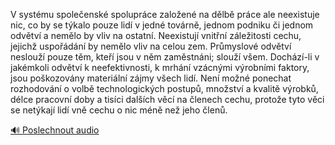 
V systému společenské spolupráce založené na dělbě práce ale neexistuje nic, co by se týkalo pouze lidí v jedné továrně, jednom podniku či jednom odvětví a nemělo by vliv na ostatní. Neexistují vnitřní záležitosti cechu, jejichž uspořádání by nemělo vliv na celou zem. Průmyslové odvětví neslouží pouze těm, kteří jsou v něm zaměstnáni; slouží všem. Dochází-li v jakémkoli odvětví k neefektivnosti, k mrhání vzácnými výrobními faktory, jsou poškozovány materiální zájmy všech lidí. Není možné ponechat rozhodování o volbě technologických postupů, množství a kvalitě výrobků, délce pracovní doby a tisíci dalších věcí na členech cechu, protože tyto věci se netýkají lidí vně cechu o nic méně než jeho členů.

[🔊 Poslechnout audio](/data/7-paragraphs/audio/chapter_164/para_002-V-systmu-spoleensk-spoluprce-zaloen-na-dlb.mp3)
